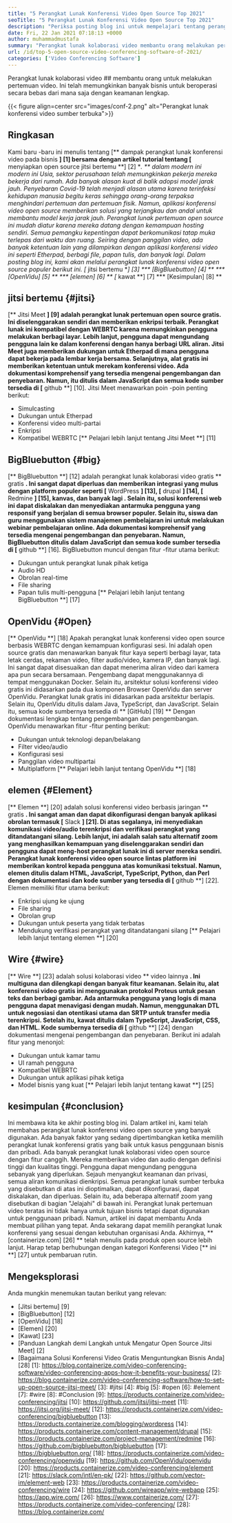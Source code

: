 ```yaml
---
title: "5 Perangkat Lunak Konferensi Video Open Source Top 2021" 
seoTitle: "5 Perangkat Lunak Konferensi Video Open Source Top 2021" 
description: "Periksa posting blog ini untuk mempelajari tentang perangkat lunak konferensi video open-source teratas, yang mencakup Jitsi Meet, BigBluebutton, OpenVidu, Element, dan Wire." 
date: Fri, 22 Jan 2021 07:18:13 +0000
author: muhammadmustafa
summary: "Perangkat lunak kolaborasi video membantu orang melakukan pertemuan video. Ini telah memungkinkan banyak bisnis untuk beroperasi secara bebas dari mana saja dengan keamanan lengkap." 
url: /id/top-5-open-source-video-conferencing-software-of-2021/
categories: ['Video Conferencing Software']
---
```


Perangkat lunak kolaborasi video ## membantu orang untuk melakukan pertemuan video. Ini telah memungkinkan banyak bisnis untuk beroperasi secara bebas dari mana saja dengan keamanan lengkap.

{{< figure align=center src="images/conf-2.png" alt="Perangkat lunak konferensi video sumber terbuka">}}


## Ringkasan
Kami baru -baru ini menulis tentang [** dampak perangkat lunak konferensi video pada bisnis **] [1] bersama dengan artikel tutorial tentang [** menyiapkan open source jitsi bertemu **] [2] **. ** dalam modern ini modern ini Usia, sektor perusahaan telah memungkinkan pekerja mereka bekerja dari rumah. Ada banyak alasan kuat di balik adopsi model jarak jauh. Penyebaran Covid-19 telah menjadi alasan utama karena terinfeksi kehidupan manusia begitu keras sehingga orang-orang terpaksa menghindari pertemuan dan pertemuan fisik. Namun, aplikasi konferensi video open source memberikan solusi yang terjangkau dan andal untuk membantu model kerja jarak jauh.
Perangkat lunak pertemuan open source ini mudah diatur karena mereka datang dengan kemampuan hosting sendiri. Semua pemangku kepentingan dapat berkomunikasi tatap muka terlepas dari waktu dan ruang. Seiring dengan panggilan video, ada banyak ketentuan lain yang dilampirkan dengan aplikasi konferensi video ini seperti Etherpad, berbagi file, papan tulis, dan banyak lagi. Dalam posting blog ini, kami akan melalui perangkat lunak konferensi video open source populer berikut ini.
  *[** jitsi bertemu **] [3]
  *** [BigBluebutton] [4] **
  *** [OpenVidu] [5] **
  *** [elemen] [6] **
  *[** kawat **] [7]
  *** [Kesimpulan] [8] **

## jitsi bertemu {#jitsi}
[** Jitsi Meet **] [9] adalah perangkat lunak pertemuan open source gratis. Ini diselenggarakan sendiri dan memberikan enkripsi terbaik. Perangkat lunak ini kompatibel dengan WEBRTC karena memungkinkan pengguna melakukan berbagi layar. Lebih lanjut, pengguna dapat mengundang pengguna lain ke dalam konferensi dengan hanya berbagi URL aliran. Jitsi Meet juga memberikan dukungan untuk Etherpad di mana pengguna dapat bekerja pada lembar kerja bersama. Selanjutnya, alat gratis ini memberikan ketentuan untuk merekam konferensi video. Ada dokumentasi komprehensif yang tersedia mengenai pengembangan dan penyebaran. Namun, itu ditulis dalam JavaScript dan semua kode sumber tersedia di [** github **] [10].
Jitsi Meet menawarkan poin -poin penting berikut:
  * Simulcasting
  * Dukungan untuk Etherpad
  * Konferensi video multi-partai
  * Enkripsi
  * Kompatibel WEBRTC
[** Pelajari lebih lanjut tentang Jitsi Meet **] [11]

## BigBluebutton {#big}
[** BigBluebutton **] [12] adalah perangkat lunak kolaborasi video gratis ** gratis **. Ini sangat dapat diperluas dan memberikan integrasi yang mulus dengan platform populer seperti [** WordPress **] [13], [** drupal **] [14], [** Redmine **] [15], kanvas, dan banyak lagi . Selain itu, solusi konferensi web ini dapat diskalakan dan menyediakan antarmuka pengguna yang responsif yang berjalan di semua browser populer. Selain itu, siswa dan guru menggunakan sistem manajemen pembelajaran ini untuk melakukan webinar pembelajaran online. Ada dokumentasi komprehensif yang tersedia mengenai pengembangan dan penyebaran. Namun, BigBluebutton ditulis dalam JavaScript dan semua kode sumber tersedia di [** github **] [16].
BigBluebutton muncul dengan fitur -fitur utama berikut:
  * Dukungan untuk perangkat lunak pihak ketiga
  * Audio HD
  * Obrolan real-time
  * File sharing
  * Papan tulis multi-pengguna
[** Pelajari lebih lanjut tentang BigBluebutton **] [17]

## OpenVidu {#Open}
[** OpenVidu **] [18] Apakah perangkat lunak konferensi video open source berbasis WEBRTC dengan kemampuan konfigurasi sesi. Ini adalah open source gratis dan menawarkan banyak fitur kaya seperti berbagi layar, tata letak cerdas, rekaman video, filter audio/video, kamera IP, dan banyak lagi. Ini sangat dapat disesuaikan dan dapat menerima aliran video dari kamera apa pun secara bersamaan. Pengembang dapat menggunakannya di tempat menggunakan Docker. Selain itu, arsitektur solusi konferensi video gratis ini didasarkan pada dua komponen Browser OpenVidu dan server OpenVidu. Perangkat lunak gratis ini didasarkan pada arsitektur berlapis. Selain itu, OpenVidu ditulis dalam Java, TypeScript, dan JavaScript. Selain itu, semua kode sumbernya tersedia di ** [GitHub] [19] ** Dengan dokumentasi lengkap tentang pengembangan dan pengembangan.
OpenVidu menawarkan fitur -fitur penting berikut:
  * Dukungan untuk teknologi depan/belakang
  * Filter video/audio
  * Konfigurasi sesi
  * Panggilan video multipartai
  * Multiplatform
[** Pelajari lebih lanjut tentang OpenVidu **] [18]

## elemen {#Element}
[** Elemen **] [20] adalah solusi konferensi video berbasis jaringan ** gratis **. Ini sangat aman dan dapat dikonfigurasi dengan banyak aplikasi obrolan termasuk [** Slack **] [21]. Di atas segalanya, ini menyediakan komunikasi video/audio terenkripsi dan verifikasi perangkat yang ditandatangani silang. Lebih lanjut, ini adalah salah satu alternatif zoom yang menghasilkan kemampuan yang diselenggarakan sendiri dan pengguna dapat meng-host perangkat lunak ini di server mereka sendiri. Perangkat lunak konferensi video open source lintas platform ini memberikan kontrol kepada pengguna atas komunikasi tekstual. Namun, elemen ditulis dalam HTML, JavaScript, TypeScript, Python, dan Perl dengan dokumentasi dan kode sumber yang tersedia di [** github **] [22].
Elemen memiliki fitur utama berikut:
  * Enkripsi ujung ke ujung
  * File sharing
  * Obrolan grup
  * Dukungan untuk peserta yang tidak terbatas
  * Mendukung verifikasi perangkat yang ditandatangani silang
[** Pelajari lebih lanjut tentang elemen **] [20]

## Wire {#wire}
[** Wire **] [23] adalah solusi kolaborasi video ** video lainnya **. Ini multiguna dan dilengkapi dengan banyak fitur keamanan. Selain itu, alat konferensi video gratis ini menggunakan protokol Proteus untuk pesan teks dan berbagi gambar. Ada antarmuka pengguna yang logis di mana pengguna dapat menavigasi dengan mudah. Namun, menggunakan DTL untuk negosiasi dan otentikasi utama dan SRTP untuk transfer media terenkripsi. Setelah itu, kawat ditulis dalam TypeScript, JavaScript, CSS, dan HTML. Kode sumbernya tersedia di [** github **] [24] dengan dokumentasi mengenai pengembangan dan penyebaran.
Berikut ini adalah fitur yang menonjol:
  * Dukungan untuk kamar tamu
  * UI ramah pengguna
  * Kompatibel WEBRTC
  * Dukungan untuk aplikasi pihak ketiga
  * Model bisnis yang kuat
[** Pelajari lebih lanjut tentang kawat **] [25]

## kesimpulan {#conclusion}
Ini membawa kita ke akhir posting blog ini. Dalam artikel ini, kami telah membahas perangkat lunak konferensi video open source yang banyak digunakan. Ada banyak faktor yang sedang dipertimbangkan ketika memilih perangkat lunak konferensi gratis yang baik untuk kasus penggunaan bisnis dan pribadi. Ada banyak perangkat lunak kolaborasi video open source dengan fitur canggih. Mereka memberikan video dan audio dengan definisi tinggi dan kualitas tinggi. Pengguna dapat mengundang pengguna sebanyak yang diperlukan. Sejauh menyangkut keamanan dan privasi, semua aliran komunikasi dienkripsi. Semua perangkat lunak sumber terbuka yang disebutkan di atas ini dioptimalkan, dapat dikonfigurasi, dapat diskalakan, dan diperluas.
Selain itu, ada beberapa alternatif zoom yang disebutkan di bagian "Jelajahi" di bawah ini. Perangkat lunak pertemuan video teratas ini tidak hanya untuk tujuan bisnis tetapi dapat digunakan untuk penggunaan pribadi. Namun, artikel ini dapat membantu Anda membuat pilihan yang tepat. Anda sekarang dapat memilih perangkat lunak konferensi yang sesuai dengan kebutuhan organisasi Anda. Akhirnya, ** [containerize.com] [26] ** telah menulis pada produk open source lebih lanjut. Harap tetap berhubungan dengan kategori Konferensi Video [** ini **] [27] untuk pembaruan rutin.

## Mengeksplorasi
Anda mungkin menemukan tautan berikut yang relevan:
  * [Jitsi bertemu] [9]
  * [BigBluebutton] [12]
  * [OpenVidu] [18]
  * [Elemen] [20]
  * [Kawat] [23]
  * [Panduan Langkah demi Langkah untuk Mengatur Open Source Jitsi Meet] [2]
  * [Bagaimana Solusi Konferensi Video Gratis Menguntungkan Bisnis Anda] [28]
[1]: https://blog.containerize.com/video-conferencing-software/video-conferencing-apps-how-it-benefits-your-business/
[2]: https://blog.containerize.com/video-conferencing-software/how-to-set-up-open-source-jitsi-meet/
[3]: #jitsi
[4]: #big
[5]: #open
[6]: #element
[7]: #wire
[8]: #Conclusion
[9]: https://products.containerize.com/video-conferencing/jitsi
[10]: https://github.com/jitsi/jitsi-meet
[11]: https://jitsi.org/jitsi-meet/
[12]: https://products.containerize.com/video-conferencing/bigbluebutton
[13]: https://products.containerize.com/blogging/wordpress
[14]: https://products.containerize.com/content-management/drupal
[15]: https://products.containerize.com/project-management/redmine
[16]: https://github.com/bigbluebutton/bigbluebutton
[17]: https://bigbluebutton.org/
[18]: https://products.containerize.com/video-conferencing/openvidu
[19]: https://github.com/OpenVidu/openvidu
[20]: https://products.containerize.com/video-conferencing/element
[21]: https://slack.com/intl/en-pk/
[22]: https://github.com/vector-im/element-web
[23]: https://products.containerize.com/video-conferencing/wire
[24]: https://github.com/wireapp/wire-webapp
[25]: https://app.wire.com/
[26]: https://www.containerize.com/
[27]: https://products.containerize.com/video-conferencing/
[28]: https://blog.containerize.com/
